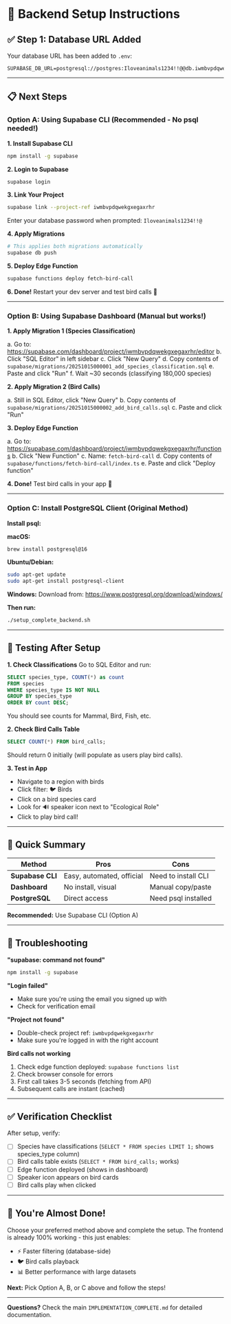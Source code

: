 # 🚀 Backend Setup Instructions

## ✅ Step 1: Database URL Added
Your database URL has been added to `.env`:
```
SUPABASE_DB_URL=postgresql://postgres:Iloveanimals1234!!@@db.iwmbvpdqwekgxegaxrhr.supabase.co:5432/postgres
```

---

## 📋 Next Steps

### Option A: Using Supabase CLI (Recommended - No psql needed!)

**1. Install Supabase CLI**
```bash
npm install -g supabase
```

**2. Login to Supabase**
```bash
supabase login
```

**3. Link Your Project**
```bash
supabase link --project-ref iwmbvpdqwekgxegaxrhr
```
Enter your database password when prompted: `Iloveanimals1234!!@`

**4. Apply Migrations**
```bash
# This applies both migrations automatically
supabase db push
```

**5. Deploy Edge Function**
```bash
supabase functions deploy fetch-bird-call
```

**6. Done!** Restart your dev server and test bird calls 🎉

---

### Option B: Using Supabase Dashboard (Manual but works!)

**1. Apply Migration 1 (Species Classification)**

a. Go to: https://supabase.com/dashboard/project/iwmbvpdqwekgxegaxrhr/editor
b. Click "SQL Editor" in left sidebar
c. Click "New Query"
d. Copy contents of `supabase/migrations/20251015000001_add_species_classification.sql`
e. Paste and click "Run"
f. Wait ~30 seconds (classifying 180,000 species)

**2. Apply Migration 2 (Bird Calls)**

a. Still in SQL Editor, click "New Query"
b. Copy contents of `supabase/migrations/20251015000002_add_bird_calls.sql`
c. Paste and click "Run"

**3. Deploy Edge Function**

a. Go to: https://supabase.com/dashboard/project/iwmbvpdqwekgxegaxrhr/functions
b. Click "New Function"
c. Name: `fetch-bird-call`
d. Copy contents of `supabase/functions/fetch-bird-call/index.ts`
e. Paste and click "Deploy function"

**4. Done!** Test bird calls in your app 🎉

---

### Option C: Install PostgreSQL Client (Original Method)

**Install psql:**

**macOS:**
```bash
brew install postgresql@16
```

**Ubuntu/Debian:**
```bash
sudo apt-get update
sudo apt-get install postgresql-client
```

**Windows:**
Download from: https://www.postgresql.org/download/windows/

**Then run:**
```bash
./setup_complete_backend.sh
```

---

## 🧪 Testing After Setup

**1. Check Classifications**
Go to SQL Editor and run:
```sql
SELECT species_type, COUNT(*) as count
FROM species
WHERE species_type IS NOT NULL
GROUP BY species_type
ORDER BY count DESC;
```

You should see counts for Mammal, Bird, Fish, etc.

**2. Check Bird Calls Table**
```sql
SELECT COUNT(*) FROM bird_calls;
```

Should return 0 initially (will populate as users play bird calls).

**3. Test in App**
- Navigate to a region with birds
- Click filter: 🐦 Birds
- Click on a bird species card
- Look for 🔊 speaker icon next to "Ecological Role"
- Click to play bird call!

---

## 🎯 Quick Summary

| Method | Pros | Cons |
|--------|------|------|
| **Supabase CLI** | Easy, automated, official | Need to install CLI |
| **Dashboard** | No install, visual | Manual copy/paste |
| **PostgreSQL** | Direct access | Need psql installed |

**Recommended:** Use Supabase CLI (Option A)

---

## 🐛 Troubleshooting

**"supabase: command not found"**
```bash
npm install -g supabase
```

**"Login failed"**
- Make sure you're using the email you signed up with
- Check for verification email

**"Project not found"**
- Double-check project ref: `iwmbvpdqwekgxegaxrhr`
- Make sure you're logged in with the right account

**Bird calls not working**
1. Check edge function deployed: `supabase functions list`
2. Check browser console for errors
3. First call takes 3-5 seconds (fetching from API)
4. Subsequent calls are instant (cached)

---

## ✅ Verification Checklist

After setup, verify:
- [ ] Species have classifications (`SELECT * FROM species LIMIT 1;` shows species_type column)
- [ ] Bird calls table exists (`SELECT * FROM bird_calls;` works)
- [ ] Edge function deployed (shows in dashboard)
- [ ] Speaker icon appears on bird cards
- [ ] Bird calls play when clicked

---

## 🎉 You're Almost Done!

Choose your preferred method above and complete the setup. The frontend is already 100% working - this just enables:
- ⚡ Faster filtering (database-side)
- 🐦 Bird calls playback
- 📊 Better performance with large datasets

**Next:** Pick Option A, B, or C above and follow the steps!

---

**Questions?** Check the main `IMPLEMENTATION_COMPLETE.md` for detailed documentation.
